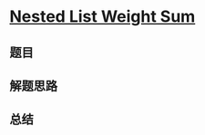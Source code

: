 # [Nested List Weight Sum](https://leetcode.com/problems/nested-list-weight-sum/)
## 题目


## 解题思路


## 总结


